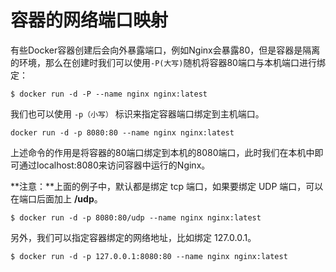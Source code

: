 # 容器的网络端口映射

有些Docker容器创建后会向外暴露端口，例如Nginx会暴露80，但是容器是隔离的环境，那么在创建时我们可以使用`-P(大写)`随机将容器80端口与本机端口进行绑定：

```shell
$ docker run -d -P --name nginx nginx:latest
```

我们也可以使用 `-p（小写）` 标识来指定容器端口绑定到主机端口。

```shell
docker run -d -p 8080:80 --name nginx nginx:latest
```

上述命令的作用是将容器的80端口绑定到本机的8080端口，此时我们在本机中即可通过localhost:8080来访问容器中运行的Nginx。

**注意：**上面的例子中，默认都是绑定 tcp 端口，如果要绑定 UDP 端口，可以在端口后面加上 **/udp**。

```shell
$ docker run -d -p 8080:80/udp --name nginx nginx:latest
```

另外，我们可以指定容器绑定的网络地址，比如绑定 127.0.0.1。

```shell
$ docker run -d -p 127.0.0.1:8080:80 --name nginx nginx:latest
```